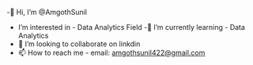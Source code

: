 -👋 Hi, I’m @AmgothSunil
- I’m interested in - Data Analytics Field
-🌱 I’m currently learning - Data Analytics
- 💞️ I’m looking to collaborate on linkdin
- 📫 How to reach me - email: amgothsunil422@gmail.com

<!---
AmgothSunil/AmgothSunil is a ✨ special ✨ repository because its `README.md` (this file) appears on your GitHub profile.
You can click the Preview link to take a look at your changes.
--->
